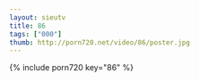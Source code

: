 ```yaml
--- 
layout: sieutv
title: 86
tags: ["000"]
thumb: http://porn720.net/video/86/poster.jpg
---
```

{% include porn720 key="86" %} 
